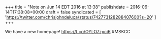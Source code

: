 +++
title = "Note on Jun 14 EDT 2016 at 13:38"
publishdate = 2016-06-14T17:38:08+00:00
draft = false
syndicated = [ 'https://twitter.com/chrisjohndeluca/status/742773128288407600?s=20' ]
+++

We have a new homepage! https://t.co/OYLO7zpci6 #MSKCC
